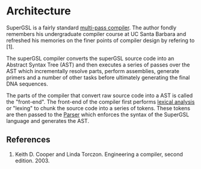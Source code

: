 # Architecture

SuperGSL is a fairly standard [multi-pass compiler](https://en.wikipedia.org/wiki/Multi-pass_compiler). The author fondly remembers his undergraduate compiler course at UC Santa Barbara and refreshed his memories on the finer points of compiler design by refering to [1].

The superGSL compiler converts the superGSL source code into an Abstract Syntax Tree (AST) and then executes a series of passes over the AST which incrementally resolve parts, perform assemblies, generate primers and a number of other tasks before ultimately generating the final DNA sequences.

The parts of the compiler that convert raw source code into a AST is called the "front-end". The front-end of the compiler first performs [lexical analysis](https://en.wikipedia.org/wiki/Lexical_analysis) or "lexing" to chunk the source code into a series of tokens. These tokens are then passed to the [Parser](https://en.wikipedia.org/wiki/Parsing) which enforces the syntax of the SuperGSL language and generates the AST.

## References

1. Keith D. Cooper and Linda Torczon. Engineering a compiler, second edition. 2003.
